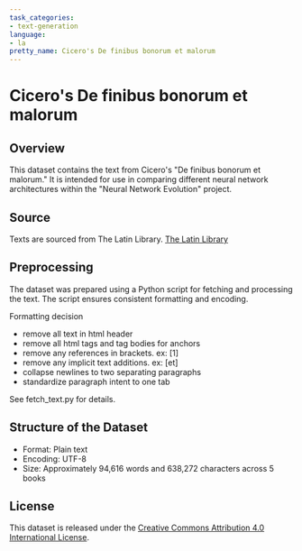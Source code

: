 ```yaml
---
task_categories:
- text-generation
language:
- la
pretty_name: Cicero's De finibus bonorum et malorum
---
```


# Cicero's De finibus bonorum et malorum

## Overview
This dataset contains the text from Cicero's "De finibus bonorum et malorum." It is intended for use in comparing different neural network architectures within the "Neural Network Evolution" project.

## Source
Texts are sourced from The Latin Library. [The Latin Library](http://www.thelatinlibrary.com/)

## Preprocessing
The dataset was prepared using a Python script for fetching and processing the text. The script ensures consistent formatting and encoding.

Formatting decision
- remove all text in html header
- remove all html tags and tag bodies for anchors
- remove any references in brackets.  ex: [1]
- remove any implicit text additions.  ex: [et]
- collapse newlines to two separating paragraphs
- standardize paragraph intent to one tab

See fetch_text.py for details.

## Structure of the Dataset
- Format: Plain text
- Encoding: UTF-8
- Size: Approximately 94,616 words and 638,272 characters across 5 books

## License
This dataset is released under the [Creative Commons Attribution 4.0 International License](https://creativecommons.org/licenses/by/4.0/).

